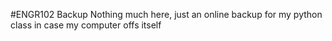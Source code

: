 #ENGR102 Backup
Nothing much here, just an online backup for my python class in case my computer offs itself